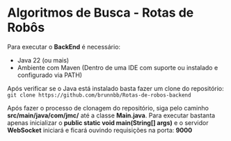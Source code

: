 ﻿# Algoritmos de Busca - Rotas de Robôs

Para executar o **BackEnd** é necessário:
- Java 22 (ou mais)
- Ambiente com Maven (Dentro de uma IDE com suporte ou instalado e configurado via PATH)

Após verificar se o Java está instalado basta fazer um clone do repositório:</br>
`git clone https://github.com/brunnbb/Rotas-de-robos-backend`

Após fazer o processo de clonagem do repositório, siga pelo caminho **src/main/java/com/jmc/** até a classe **Main.java**. 
Para executar bastanta apenas inicializar o **public static void main(String[] args)** e o servidor **WebSocket** iniciará e ficará ouvindo requisições na porta: **9000**

